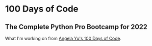 # 100 Days of Code
## The Complete Python Pro Bootcamp for 2022

What I'm working on from [Angela Yu's 100 Days of Code](https://www.udemy.com/course/100-days-of-code).